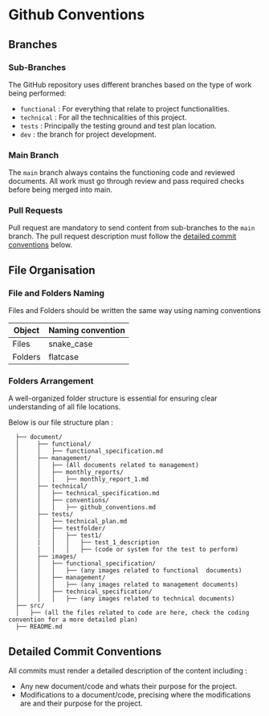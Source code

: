# Github Conventions

## Branches

### Sub-Branches

The GitHub repository uses different branches based on the type of work being performed:

- `functional` : For everything  that relate to project functionalities.
- `technical` : For all the technicalities of this project.
- `tests` : Principally the testing ground and test plan location.
- `dev` : the branch for project development.

### Main Branch

The `main` branch always contains the functioning code and reviewed documents. All work must go through review and pass required checks before being merged into main.

### Pull Requests

Pull request are mandatory to send content from sub-branches to the `main` branch. The pull request description must follow the [detailed commit conventions](#detailed-commit-conventions) below.
## File Organisation

### File and Folders Naming

Files and Folders should be written the same way using naming conventions 

| Object | Naming convention |
|--------|-------------------|
|Files | snake_case|
|Folders| flatcase|

### Folders Arrangement
A well-organized folder structure is essential for ensuring clear understanding of all file locations. 

Below is our file structure plan :
```
  ├── document/
  │     ├── functional/
  │     │   ├── functional_specification.md
  │     ├── management/
  │     │   ├── (All documents related to management)
  │     │   ├── monthly_reports/
  │     │   │   ├── monthly_report_1.md  
  │     ├── technical/
  │     │   ├── technical_specification.md  
  │     │   ├── conventions/
  │     │   │   ├── github_conventions.md  
  │     ├── tests/
  │     │   ├── technical_plan.md  
  │     │   ├── testfolder/
  │     │   │   ├── test1/ 
  │     |   │   │   ├── test_1_description
  │     |   │   │   ├── (code or system for the test to perform)
  │     ├── images/
  │     │   ├── functional_specification/
  │     │   │   ├── (any images related to functional  documents)
  │     │   ├── management/
  │     │   │   ├── (any images related to management documents)
  │     │   ├── technical_specification/
  │     │   │   ├── (any images related to technical documents)
  ├── src/
  │   ├── (all the files related to code are here, check the coding convention for a more detailed plan)
  ├── README.md

```
## Detailed Commit Conventions

All commits must render a detailed description of the content including :
- Any new document/code and whats their purpose for the project.
- Modifications to a document/code, precising where the modifications are and their purpose for the project.